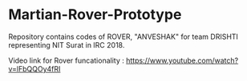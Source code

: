 # Martian-Rover-Prototype
Repository contains codes of ROVER, "ANVESHAK" for team DRISHTI representing NIT Surat in IRC 2018.

Video link for Rover funcationality : https://www.youtube.com/watch?v=lFbQQOy4fRI 
